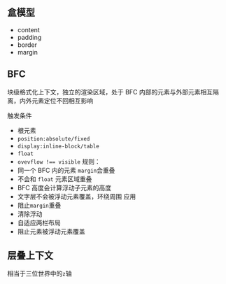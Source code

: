 
## 盒模型

- content
- padding
- border
- margin

## BFC

块级格式化上下文，独立的渲染区域，处于 BFC 内部的元素与外部元素相互隔离，内外元素定位不回相互影响

触发条件
- 根元素
- `position:absolute/fixed`
- `display:inline-block/table`
- `float`
- `ovevflow !== visible`
规则：
- 同一个 BFC 内的元素 `margin`会重叠
- 不会和 `float` 元素区域重叠
- BFC 高度会计算浮动子元素的高度
- 文字层不会被浮动元素覆盖，环绕周围
应用
- 阻止`margin`重叠
- 清除浮动
- 自适应两栏布局
- 阻止元素被浮动元素覆盖

## 层叠上下文

相当于三位世界中的`z`轴

